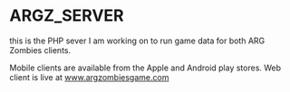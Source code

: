 # ARGZ_SERVER
this is the PHP sever I am working on to run game data for both ARG Zombies clients.

Mobile clients are available from the Apple and Android play stores.
Web client is live at www.argzombiesgame.com
